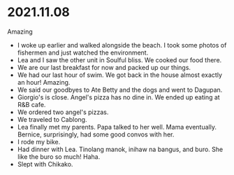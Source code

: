 # 2021.11.08

Amazing

- I woke up earlier and walked alongside the beach. I took some photos of fishermen and just watched the environment.
- Lea and I saw the other unit in Soulful bliss. We cooked our food there.
- We are our last breakfast for now and packed up our things.
- We had our last hour of swim. We got back in the house almost exactly an hour! Amazing.
- We said our goodbyes to Ate Betty and the dogs and went to Dagupan.
- Giorgio's is close. Angel's pizza has no dine in. We ended up eating at R&B cafe.
- We ordered two angel's pizzas.
- We traveled to Cablong.
- Lea finally met my parents. Papa talked to her well. Mama eventually. Bernice, surprisingly, had some good convos with her.
- I rode my bike.
- Had dinner with Lea. Tinolang manok, inihaw na bangus, and buro. She like the buro so much! Haha.
- Slept with Chikako.

